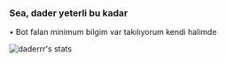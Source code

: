### Sea, dader yeterli bu kadar 

• Bot falan minimum bilgim var takılıyorum kendi halimde



![daderrr's stats](https://github-readme-stats.vercel.app/api?username=daderrrr&count_private=true&show_icons=true&theme=blueberry)
